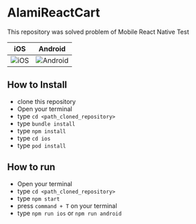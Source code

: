 # AlamiReactCart

This repository was solved problem of Mobile React Native Test

| iOS                    | Android                        |
| ---------------------- | ------------------------------ |
| ![iOS](README-iOS.gif) | ![Android](README-Android.gif) |

## How to Install

- clone this repository
- Open your terminal
- type `cd <path_cloned_repository>`
- type `bundle install`
- type `npm install`
- type `cd ios`
- type `pod install`

## How to run

- Open your terminal
- type `cd <path_cloned_repository>`
- type `npm start`
- press `command + T` on your terminal
- type `npm run ios` or `npm run android`
